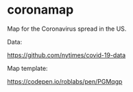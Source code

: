 # coronamap
Map for the Coronavirus spread in the US.

Data:

https://github.com/nytimes/covid-19-data

Map template:

https://codepen.io/roblabs/pen/PGMqgp
